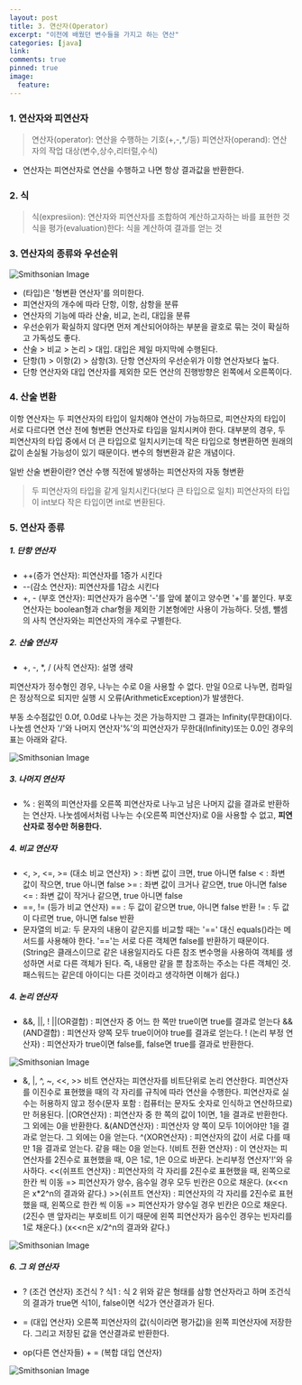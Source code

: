 ```yaml
---
layout: post
title: 3. 연산자(Operator)
excerpt: "이전에 배웠던 변수들을 가지고 하는 연산"
categories: [java]
link:
comments: true
pinned: true
image:
  feature:
---
```


<h3>1. 연산자와 피연산자</h3>

>연산자(operator): 연산을 수행하는 기호(+,-,*,/등)
>피연산자(operand): 연산자의 작업 대상(변수,상수,리터럴,수식)
* 연산자는 피연산자로 연산을 수행하고 나면 항상 결과값을 반환한다.

<h3>2. 식</h3>

>식(expresiion): 연산자와 피연산자를 조합하여 계산하고자하는 바를 표현한 것
>식을 평가(evaluation)한다: 식을 계산하여 결과를 얻는 것

<h3>3. 연산자의 종류와 우선순위</h3>

![Smithsonian Image](http://cfile239.uf.daum.net/image/1525EA4C5021BEDE196B3B)<br />
* (타입)은 '형변환 연산자'를 의미한다.
* 피연산자의 개수에 따라 단항, 이항, 삼항을 분류
* 연산자의 기능에 따라 산술, 비교, 논리, 대입을 분류
* 우선순위가 확실하지 않다면 먼저 계산되어야하는 부분을 괄호로 묶는 것이 확실하고 가독성도 좋다.
* 산술 > 비교 > 논리 > 대입. 대입은 제일 마지막에 수행된다.
* 단항(1) > 이항(2) > 삼항(3). 단항 연산자의 우선순위가 이항 연산자보다 높다.
* 단항 연산자와 대입 연산자를 제외한 모든 연산의 진행방향은 왼쪽에서 오른쪽이다.

<h3>4. 산술 변환</h3>

이항 연산자는 두 피연산자의 타입이 일치해야 연산이 가능하므로, 피연산자의 타입이 서로 다르다면 연산 전에 형변환 연산자로 타입을 일치시켜야 한다. 대부분의 경우, 두 피연산자의 타입 중에서 더 큰 타입으로 일치시키는데 작은 타입으로 형변환하면 원래의 값이 손실될 가능성이 있기 때문이다. 변수의 형변환과 같은 개념이다.

일반 산술 변환이란? 연산 수행 직전에 발생하는 피연산자의 자동 형변환
>두 피연산자의 타입을 같게 일치시킨다(보다 큰 타입으로 일치)
>피연산자의 타입이 int보다 작은 타입이면 int로 변환된다.

<h3>5. 연산자 종류</h3>

<h5>1. 단항 연산자</h5>

  * ++(증가 연산자): 피연산자를 1증가 시킨다
  * --(감소 연산자): 피연산자를 1감소 시킨다
  * +, - (부호 연산자): 피연산자가 음수면 '-'를 앞에 붙이고 양수면 '+'를 붙인다. 부호 연산자는 boolean형과 char형을 제외한 기본형에만 사용이 가능하다. 덧셈, 뺄셈의 사칙 연산자와는 피연산자의 개수로 구별한다.

<h5>2. 산술 연산자</h5>

  * +, -, *, / (사칙 연산자): 설명 생략

피연산자가 정수형인 경우, 나누는 수로 0을 사용할 수 없다. 만일 0으로 나누면, 컴파일은 정상적으로 되지만 실행 시 오류(ArithmeticException)가 발생한다.

부동 소수점값인 0.0f, 0.0d로 나누는 것은 가능하지만 그 결과는 Infinity(무한대)이다. 나눗셈 연산자 '/'와 나머지 연산자'%'의 피연산자가 무한대(Infinity)또는 0.0인 경우의 표는 아래와 같다.

![Smithsonian Image](https://i0.wp.com/www.javachobo.com/images/p3_6.gif)<br />

<h5>3. 나머지 연산자</h5>

  * % : 왼쪽의 피연산자를 오른쪽 피연산자로 나누고 남은 나머지 값을 결과로 반환하는 연산자. 나눗셈에서처럼 나누는 수(오른쪽 피연산자)로 0을 사용할 수 없고, **피연산자로 정수만 허용한다.**

<h5>4. 비교 연산자</h5>

  * <, >, <=, >= (대소 비교 연산자)
      \> : 좌변 값이 크면, true 아니면 false
      < : 좌변 값이 작으면, true 아니면 false
      \>= : 좌변 값이 크거나 같으면, true 아니면 false
      <= : 좌변 값이 작거나 같으면, true 아니면 false
  * ==, != (등가 비교 연산자)
      == : 두 값이 같으면 true, 아니면 false 반환
      != : 두 값이 다르면 true, 아니면 false 반환
  * 문자열의 비교: 두 문자의 내용이 같은지를 비교할 때는 '==' 대신 equals()라는 메서드를 사용해야 한다. '=='는 서로 다른 객체면 false를 반환하기 때문이다. (String은 클래스이므로 같은 내용일지라도 다른 참조 변수명을 사용하여 객체를 생성하면 서로 다른 객체가 된다. 즉, 내용만 같을 뿐 참조하는 주소는 다른 객체인 것. 패스워드는 같은데 아이디는 다른 것이라고 생각하면 이해가 쉽다.)

<h5>4. 논리 연산자</h5>

  * &&, ||, !
    ||(OR결합) : 피연산자 중 어느 한 쪽만 true이면 true를 결과로 얻는다
    &&(AND결합) : 피연산자 양쪽 모두 true이어야 true를 결과로 얻는다.
    ! (논리 부정 연산자) : 피연산자가 true이면 false를, false면 true를 결과로 반환한다.

![Smithsonian Image](http://cfile4.uf.tistory.com/image/2725BB4256A8F7F4359EEA)<br />

  * &, |, ^, ~, <<, >>
    비트 연산자는 피연산자를 비트단위로 논리 연산한다. 피연산자를 이진수로 표현했을 때의 각 자리를 규칙에 따라 연산을 수행한다. 피연산자로 실수는 허용하지 않고 정수(문자 포함 : 컴퓨터는 문자도 숫자로 인식하고 연산하므로)만 허용된다.
    |(OR연산자) : 피연산자 중 한 쪽의 값이 1이면, 1을 결과로 반환한다. 그 외에는 0을 반환한다.
    &(AND연산자) : 피연산자 양 쪽이 모두 1이어야만 1을 결과로 얻는다. 그 외에는 0을 얻는다.
    ^(XOR연산자) : 피연산자의 값이 서로 다를 때만 1을 결과로 얻는다. 같을 때는 0을 얻는다.
    !(비트 전환 연산자) : 이 연산자는 피연산자를 2진수로 표현했을 때, 0은 1로, 1은 0으로 바꾼다. 논리부정 연산자'!'와 유사하다.
    <<(쉬프트 연산자) : 피연산자의 각 자리를 2진수로 표현했을 때, 왼쪽으로 한칸 씩 이동 => 피연산자가 양수, 음수일 경우 모두 빈칸은 0으로 채운다. (x<<n은 x*2^n의 결과와 같다.)
    \>>(쉬프트 연산자) : 피연산자의 각 자리를 2진수로 표현했을 때, 왼쪽으로 한칸 씩 이동 => 피연산자가 양수일 경우 빈칸은 0으로 채운다.(2진수 맨 앞자리는 부호비트 이기 때문에 왼쪽 피연산자가 음수인 경우는 빈자리를 1로 채운다.) (x<<n은 x/2^n의 결과와 같다.)

![Smithsonian Image](http://cfile10.uf.tistory.com/image/183EDD365090D094156F3C)<br />

<h5>6. 그 외 연산자</h5>

  * ? (조건 연산자)
    조건식 ? 식1 : 식 2
    위와 같은 형태를 삼항 연산자라고 하며 조건식의 결과가 true면 식1이, false이면 식2가 연산결과가 된다.

  * = (대입 연산자)
    오른쪽 피연산자의 값(식이라면 평가값)을 왼쪽 피연산자에 저장한다. 그리고 저장된 값을 연산결과로 반환한다.

  * op(다른 연산자들) + = (복합 대입 연산자)

![Smithsonian Image](http://cfile209.uf.daum.net/image/2353EF435430FAD7080B44)<br />

